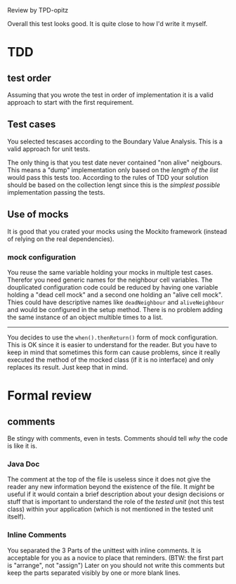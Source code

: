 Review by TPD-opitz

Overall this test looks good. It is quite close to how I'd write it myself.

# TDD

## test order
Assuming that you wrote the test in order of implementation it is a valid approach to start with the first requirement. 
## Test cases
You selected tescases according to the Boundary Value Analysis. This is a valid approach for unit tests.


The only thing is that you test date never contained "non alive" neigbours. This means a "dump" implementation only based on the *length of the list* would pass this tests too. According to the rules of TDD your solution should be based on the collection lengt since this is the *simplest possible* implementation passing the tests. 
## Use of mocks
It is good that you crated your mocks using the Mockito framework (instead of relying on the real dependencies).
### mock configuration
You reuse the same variable holding your mocks in multiple test cases. 
Therefor you need generic names for the neighbour cell variables. 
The douplicated configuration code could be reduced by having one variable holding a "dead cell mock" and a second one holding an "alive cell mock". 
Thies could have descriptive names like `deadNeighbour` and `aliveNeighbour` and would be configured in the setup method.
There is no problem adding the same instance of an object multible times to a list.

-----

You decides to use the `when().thenReturn()` form of mock configuration. This is OK since it is easier to understand for the reader. But you have to keep in mind that sometimes this form can cause problems, since it really executed the method of the mocked class (if it is no interface) and only replaces its result. Just keep that in mind.




# Formal review
## comments
Be stingy with comments, even in tests. 
Comments should tell *why* the code is like it is.
### Java Doc
The comment at the top of the file is useless since it does not give the reader any new information beyond the existence of the file. 
It *might* be useful if it would contain a brief description about your design decisions or stuff that is important to understand the role of the *tested unit* (not this test class) within your application (which is not mentioned in the tested unit itself).

### Inline Comments
You separated the 3 Parts of the unittest with inline comments. 
It is acceptable for you as a novice to place that reminders. (BTW: the first part is "arrange", not "assign")
Later on you should not write this comments but keep the parts separated visibly by one or more blank lines.
